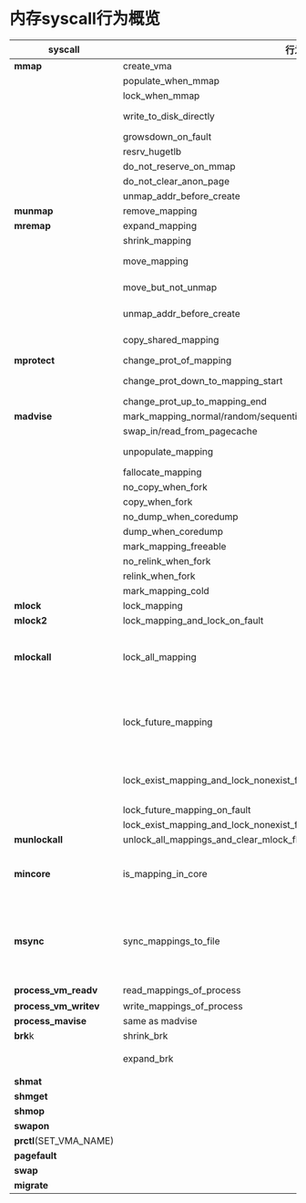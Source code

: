 # 内存syscall行为概览

| **syscall**                 | 行为                                                                          | 条件                                         | 约束                                     | 备注                                                 |
| --------------------------- | --------------------------------------------------------------------------- | ------------------------------------------ | -------------------------------------- | -------------------------------------------------- |
| **mmap**                    | create_vma                                                                  |                                            |                                        |                                                    |
|                             | populate_when_mmap                                                          | MAP_POPULATE                               |                                        |                                                    |
|                             | lock_when_mmap                                                              | MAP_LOCKED                                 |                                        |                                                    |
|                             | write_to_disk_directly                                                      | MAP_SYNC                                   | dax+MAP_SHARED_VALIDATE only           |                                                    |
|                             | growsdown_on_fault                                                          | MAP_GROWSDOWN                              | private+anon only                      |                                                    |
|                             | resrv_hugetlb                                                               | MAP_HUGETLB, ~MAP_NORESERVE                |                                        |                                                    |
|                             | do_not_reserve_on_mmap                                                      | MAP_NORESERVE                              |                                        |                                                    |
|                             | do_not_clear_anon_page                                                      | MAP_UNINITIALIZED                          | anon only                              |                                                    |
|                             | unmap_addr_before_create                                                    | MAP_FIXED/FIXED_NO_REPLACE                 |                                        |                                                    |
| **munmap**                  | remove_mapping                                                              |                                            |                                        |                                                    |
| **mremap**                  | expand_mapping                                                              | oldlen < newlen                            |                                        |                                                    |
|                             | shrink_mapping                                                              | oldlen > newlen                            |                                        |                                                    |
|                             | move_mapping                                                                | oldlen< newlen + no_space + MREMAP_MAYMOVE |                                        |                                                    |
|                             | move_but_not_unmap                                                          | MREMAP_DONTUNMAP                           | anon only, must have MREMAP_MAYMOVE    |                                                    |
|                             | unmap_addr_before_create                                                    | MREMAP_FIXED                               | must have MREMAP_MAYMOVE               |                                                    |
|                             | copy_shared_mapping                                                         | oldlen == 0                                | shared only, must have MREMAP_MAY_MOVE |                                                    |
| **mprotect**                | change_prot_of_mapping                                                      |                                            |                                        |                                                    |
|                             | change_prot_down_to_mapping_start                                           | PROT_GROWSDOWN                             | mapping created by MAP_GROWSDOWN       |                                                    |
|                             | change_prot_up_to_mapping_end                                               | PROT_GROWSUP                               |                                        |                                                    |
| **madvise**                 | mark_mapping_normal/random/sequential                                       | MADV_NORMAL/RANDOM/SEQUENTIAL              |                                        |                                                    |
|                             | swap_in/read_from_pagecache                                                 | MADV_WILLNEED                              |                                        |                                                    |
|                             | unpopulate_mapping                                                          | MADV_DONTNEED                              | can not be VM_PFNMAP pages             |                                                    |
|                             | fallocate_mapping                                                           | MADV_REMOV                                 |                                        |                                                    |
|                             | no_copy_when_fork                                                           | MADV_DONTFORK                              |                                        |                                                    |
|                             | copy_when_fork                                                              | MADV_DOFORK                                |                                        |                                                    |
|                             | no_dump_when_coredump                                                       | MADV_DONTDUMP                              |                                        |                                                    |
|                             | dump_when_coredump                                                          | MADV_DODUMP                                |                                        |                                                    |
|                             | mark_mapping_freeable                                                       | MADV_FREE                                  | private+anon only                      |                                                    |
|                             | no_relink_when_fork                                                         | MADV_WIPEONFORK                            |                                        |                                                    |
|                             | relink_when_fork                                                            | MADV_KEEPONFORK                            |                                        |                                                    |
|                             | mark_mapping_cold                                                           | MADV_COLD                                  |                                        |                                                    |
| **mlock**                   | lock_mapping                                                                |                                            |                                        |                                                    |
| **mlock2**                  | lock_mapping_and_lock_on_fault                                              | MLOCK_ONFAULT                              |                                        |                                                    |
| **mlockall**                | lock_all_mapping                                                            | MCL_CURRENT                                |                                        | fork的时候不会继承mlock相关的flag和mlock状态                    |
|                             | lock_future_mapping                                                         | MCL_FUTURE                                 |                                        | mremap产生的expand不会lock，maymove也不会lock，fixed也不lock   |
|                             | lock_exist_mapping_and_lock_nonexist_fault                                  | MCL_CURRENT\|MCL_ONFAULT                   |                                        | 两次flag操作不一样，会导致前一个操作失效                             |
|                             | lock_future_mapping_on_fault                                                | MCL_FUTURE\|MCL_ONFAULT                    |                                        |                                                    |
|                             | lock_exist_mapping_and_lock_nonexist_fault_and_lock_future_mapping_on_fault | MCL_FUTURE\|MCL_CURRENT\|MCL_ONFAULT       |                                        |                                                    |
| **munlockall**              | unlock_all_mappings_and_clear_mlock_flags                                   |                                            |                                        |                                                    |
| **mincore**                 | is_mapping_in_core                                                          |                                            |                                        | 可用来检测page是否在buffer/page cache                      |
| **msync**                   | sync_mappings_to_file                                                       | MS_SYNC                                    |                                        | MS_INVALIDATE实际上没啥用，只检查一下VM_LOCKED<br>MS_ASYNC啥也不干 |
| **process_vm_readv**        | read_mappings_of_process                                                    |                                            |                                        | flags必须是0                                          |
| **process_vm_writev**       | write_mappings_of_process                                                   |                                            |                                        |                                                    |
| **process_mavise**          | same as madvise                                                             |                                            |                                        |                                                    |
| **brk**k                    | shrink_brk                                                                  | addr < curr_brk                            |                                        |                                                    |
|                             | expand_brk                                                                  | addr>curr_brk                              |                                        | 已有mapping会返回nomem                                  |
| **shmat**                   |                                                                             |                                            |                                        |                                                    |
| **shmget**                  |                                                                             |                                            |                                        |                                                    |
| **shmop**                   |                                                                             |                                            |                                        |                                                    |
| **swapon**                  |                                                                             |                                            |                                        |                                                    |
| **prctl**(SET_VMA_NAME)     |                                                                             |                                            |                                        |
| **pagefault**               |                                                                             |                                            |                                        |                                                    |
| **swap**                    |                                                                             |                                            |                                        |                                                    |
| **migrate**                 |                                                                             |                                            |                                        |                                                    |

